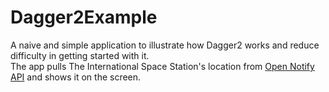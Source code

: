 # Dagger2Example
A naive and simple application to illustrate how Dagger2 works and reduce difficulty in getting started with it.<br>
The app pulls The International Space Station's location from [Open Notify API](http://open-notify.org/Open-Notify-API/ISS-Location-Now/) and shows it on the screen.

